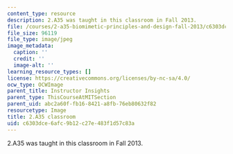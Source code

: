```yaml
---
content_type: resource
description: 2.A35 was taught in this classroom in Fall 2013.
file: /courses/2-a35-biomimetic-principles-and-design-fall-2013/c6303dce6afc9b12c27e483f1d57c83a_2.A35_classroom.jpg
file_size: 96119
file_type: image/jpeg
image_metadata:
  caption: ''
  credit: ''
  image-alt: ''
learning_resource_types: []
license: https://creativecommons.org/licenses/by-nc-sa/4.0/
ocw_type: OCWImage
parent_title: Instructor Insights
parent_type: ThisCourseAtMITSection
parent_uid: abc2a60f-fb16-8421-a8fb-76eb80632f82
resourcetype: Image
title: 2.A35 classroom
uid: c6303dce-6afc-9b12-c27e-483f1d57c83a
---
```

2.A35 was taught in this classroom in Fall 2013.
